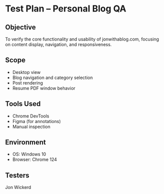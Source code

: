 # Test Plan – Personal Blog QA

## Objective
To verify the core functionality and usability of jonwithablog.com, focusing on content display, navigation, and responsiveness.

## Scope
- Desktop view
- Blog navigation and category selection
- Post rendering
- Resume PDF window behavior

## Tools Used
- Chrome DevTools
- Figma (for annotations)
- Manual inspection

## Environment
- OS: Windows 10
- Browser: Chrome 124

## Testers
Jon Wickerd
